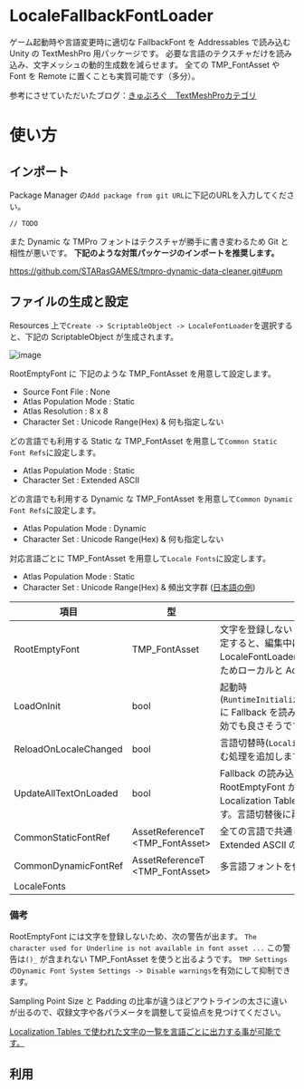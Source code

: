 # LocaleFallbackFontLoader

ゲーム起動時や言語変更時に適切な FallbackFont を Addressables で読み込む Unity の TextMeshPro 用パッケージです。
必要な言語のテクスチャだけを読み込み、文字メッシュの動的生成数を減らせます。
全ての TMP_FontAsset や Font を Remote に置くことも実質可能です（多分）。

参考にさせていただいたブログ：[きゅぶろぐ　TextMeshProカテゴリ](https://blog.kyubuns.dev/archive/category/TextMeshPro)

# 使い方

## インポート

Package Manager の```Add package from git URL```に下記のURLを入力してください。
```
// TODO
```

また Dynamic な TMPro フォントはテクスチャが勝手に書き変わるため Git と相性が悪いです。
**下記のような対策パッケージのインポートを推奨します。**

https://github.com/STARasGAMES/tmpro-dynamic-data-cleaner.git#upm

## ファイルの生成と設定

Resources 上で```Create -> ScriptableObject -> LocaleFontLoader```を選択すると、下記の ScriptableObject が生成されます。

![image](https://github.com/yamara-mh/TMPro_LocaleFontLoader/assets/39893033/eb1ab188-0373-41fc-affd-8d288af5b7a4)

RootEmptyFont に 下記のような TMP_FontAsset を用意して設定します。
- Source Font File : None
- Atlas Population Mode : Static
- Atlas Resolution : 8 x 8
- Character Set : Unicode Range(Hex) & 何も指定しない

どの言語でも利用する Static な TMP_FontAsset を用意して```Common Static Font Refs```に設定します。
- Atlas Population Mode : Static
- Character Set : Extended ASCII

どの言語でも利用する Dynamic な TMP_FontAsset を用意して```Common Dynamic Font Refs```に設定します。
- Atlas Population Mode : Dynamic
- Character Set : Unicode Range(Hex) & 何も指定しない

対応言語ごとに TMP_FontAsset を用意して```Locale Fonts```に設定します。
- Atlas Population Mode : Static
- Character Set : Unicode Range(Hex) & 頻出文字群 ([日本語の例](https://gist.github.com/oktopus1959/272c960ccfe03453bb975d1e994cb99d))



|項目|型|説明|
|-|-|-|
|RootEmptyFont|TMP_FontAsset|文字を登録しない TMP_FontAssets を設定します。動的フォントを Fallback に設定すると、編集中にテキストを表示する場合に便利です。ビルド時に Fallback は LocaleFontLoader_FallbackRemoverEditor によって一時的に空になります。そのためローカルと Addressable で二重に保存される心配はありません。|
|LoadOnInit|bool|起動時(```RuntimeInitializeOnLoadMethod(RuntimeInitializeLoadType.AfterSceneLoad)```)に Fallback を読み込む処理を追加します。特定の場面でのみ使うフォントなら無効でも良さそうです。|
|ReloadOnLocaleChanged|bool|言語切替時(```LocalizationSettings.SelectedLocaleChanged```)に Fallback を読み込む処理を追加します。特定の場面でのみ使うフォントなら無効でも良さそうです。|
|UpdateAllTextOnLoaded|bool|Fallback の読み込み完了時にシーン上の TextMeshPro を取得し、RootEmptyFont が使われていたら ForceMeshUpdate() します。この処理は Localization Table が先に反映されてもフォントを更新可能にするためにあります。言語切替後に再起動する仕様等であれば無効でも良さそうです。|
|CommonStaticFontRef|AssetReferenceT<br><TMP_FontAsset>|全ての言語で共通して使う Static な TMP_FontAsset を設定します。一般的に Extended ASCII のみを収録した TMP_FontAsset を設定します。|
|CommonDynamicFontRef|AssetReferenceT<br><TMP_FontAsset>|多言語フォントを使った Dynamic な TMP_FontAsset を設定します。|
|LocaleFonts|||

### 備考

RootEmptyFont には文字を登録しないため、次の警告が出ます。
```The character used for Underline is not available in font asset ...```
この警告は```()_``` が含まれない TMP_FontAsset を使うと出るようです。
```TMP Settings```の```Dynamic Font System Settings -> Disable warnings```を有効にして抑制できます。

Sampling Point Size と Padding の比率が違うほどアウトラインの太さに違いが出るので、収録文字や各パラメータを調整して妥協点を見つけてください。

[Localization Tables で使われた文字の一覧を言語ごとに出力する事が可能です。](https://docs.unity.cn/Packages/com.unity.localization@1.0/manual/StringTables.html)


## 利用



